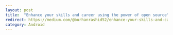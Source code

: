 ```yaml
---
layout: post
title:  "Enhance your skills and career using the power of open source"
redirect: https://medium.com/@burhanrashid52/enhance-your-skills-and-career-using-the-power-of-open-source-808c1dff7a9c
category: Android
---
```

